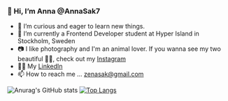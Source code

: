 ### 👋 Hi, I’m Anna @AnnaSak7
- 👀 I’m curious and eager to learn new things.
- 🌱 I’m currently a Frontend Developer student at Hyper Island in Stockholm, Sweden
- 📷 I like photography and I'm an animal lover. If you wanna see my two beautiful 🐶🐶, check out my [Instagram](https://www.instagram.com/annakaiyamato/)
- 🧑‍💼 My [LinkedIn](https://www.linkedin.com/in/annasakurai/)
- 📫 How to reach me ... zenasak@gmail.com


![Anurag's GitHub stats](https://github-readme-stats.vercel.app/api?username=AnnaSak7&show_icons=true&theme=nightowl)
[![Top Langs](https://github-readme-stats.vercel.app/api/top-langs/?username=AnnaSak7&langs_count=8&show_icons=true&theme=nightowl)](https://github.com/anuraghazra/github-readme-stats)




<!---
AnnaSak7/AnnaSak7 is a ✨ special ✨ repository because its `README.md` (this file) appears on your GitHub profile.
You can click the Preview link to take a look at your changes.
--->

